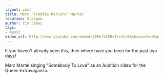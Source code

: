 ```yaml
---
layout: post
title: Marc "Freddie Mercury" Martel
location: Glasgow
author: Tim James
tags:
- music
video_url: http://www.youtube.com/embed/jPhkfk8EBsI?rel=0&showinfo=0&autohide=1hd=1&wmode=transparent
---
```


If you haven't already seen this, then where have you been for the past two days!

Marc Martel singing "Somebody To Love" as an Audition video for the Queen Extravaganza.